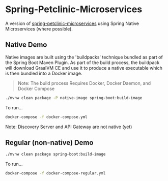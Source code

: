 # Spring-Petclinic-Microservices

A version of [spring-petclinic-microservices](https://github.com/spring-petclinic/spring-petclinic-microservices) using Spring Native Microservices (where possible).

## Native Demo

Native images are built using the 'buildpacks' technique bundled as part of the Spring Boot Maven Plugin. As part of the build process, the buildpack will download GraalVM CE and use it to produce a native executable which is then bundled into a Docker image. 

> Note: The build process Requires Docker, Docker Daemon, and Docker Compose

```bash
./mvnw clean package -P native-image spring-boot:build-image
```

To run...

```bash
docker-compose -f docker-compose.yml
```

Note: Discovery Server and API Gateway are not native (yet)

## Regular (non-native) Demo

```bash
./mvnw clean package spring-boot:build-image
```

To run...

```bash
docker-compose -f docker-compose-regular.yml
```

